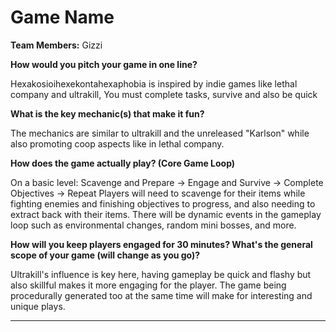 # Game Name

**Team Members:** Gizzi

**How would you pitch your game in one line?**

Hexakosioihexekontahexaphobia is inspired by indie games like lethal company and ultrakill, You must complete tasks, survive and also be quick

**What is the key mechanic(s) that make it fun?**

The mechanics are similar to ultrakill and the unreleased "Karlson" while also promoting coop aspects like in lethal company.

**How does the game actually play? (Core Game Loop)**

On a basic level: Scavenge and Prepare -> Engage and Survive -> Complete Objectives -> Repeat
Players will need to scavenge for their items while fighting enemies and finishing objectives to progress, and also needing to extract back with their items.
There will be dynamic events in the gameplay loop such as environmental changes, random mini bosses, and more.

**How will you keep players engaged for 30 minutes? What's the general scope of your game (will change as you go)?**

Ultrakill's influence is key here, having gameplay be quick and flashy but also skillful makes it more engaging for the player.
The game being procedurally generated too at the same time will make for interesting and unique plays.

---
